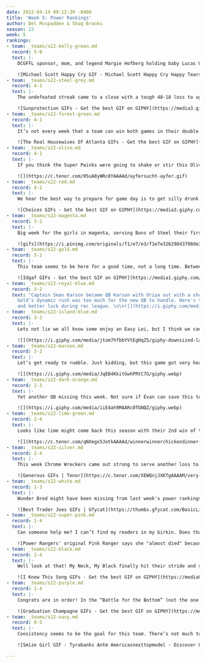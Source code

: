 ```yaml
---
date: 2022-04-14 09:12:39 -0400
title: 'Week 5: Power Rankings'
author: Del Mcspadden & Shaq Brooks
season: 22
week: 5
rankings:
- team: _teams/s22-kelly-green.md
  record: 5-0
  text: |-
    DCGFFL sponsor, mom, and legend Margie Hofberg holding baby Lucas Owen Graham-Roll while new dad Scott made his return to the field said it all. This team can’t lose.

    ![Michael Scott Happy Cry GIF - Michael Scott Happy Cry Happy Tears -  Discover & Share GIFs](https://c.tenor.com/Q3Z9eLBmAZMAAAAC/michael-scott-happy-cry.gif)
- team: _teams/s22-steel-grey.md
  record: 4-1
  text: |-
    The undefeated streak came to a close with a tough 48-18 loss to ugenta variant this week. Not sure if it was because they were missing the shine from Jean-Francois’s pom-poms or if it was because captain Bobby couldn’t see the field in those sunglasses and sun hat, but this team has finally seen the shade.

    ![Sunprotection GIFs - Get the best GIF on GIPHY](https://media3.giphy.com/media/l1J9zvorl1IebyNbO/200.gif)
- team: _teams/s22-forest-green.md
  record: 4-1
  text: |-
    It’s not every week that a team can win both games in their double header. Fwhorest Queens was able to do exactly that and gave us a show doing it. After beating Easy Lei and Citrus Got Real this Green team doubled their wins this season and gave themselves something to celebrate. Nevertheless, what’s a Fwhorest Queens game without a little drama. This is certainly their come up moment in the rankings but they might want to watch the language on the field before more players lose them the come up and have to come out the game. Come on now, real Queens never stoop so low.

    ![The Real Housewives Of Atlanta GIFs - Get the best GIF on GIPHY](https://media0.giphy.com/media/OqJi4VZmzsDHvpdrOQ/200.gif)
- team: _teams/s22-olive.md
  record: 4-1
  text: |-
    If you think the Super Pwinks were going to shake or stir this Olive, you’re sadly mistaken! This team might be under the radar, but like any good cocktail, it’ll sneak up on you and take you for a ride. And not the ride we know ya'll are looking for ;)

    ![](https://c.tenor.com/0SuA8yWRc8YAAAAd/ayfersucht-ayfer.gif)
- team: _teams/s22-red.md
  record: 4-2
  text: |-
    We hear the best way to prepare for game day is to get silly drunk at a wedding the night before. Maybe if Captain Japinga had fewer _Champagne Problems_ our Taylor’s would have done _All Too Well (Taylor’s Version. 10-Minutes duh)_.

    ![Choices GIFs - Get the best GIF on GIPHY](https://media3.giphy.com/media/l0HlUNj5BRuYDLxFm/200.gif)
- team: _teams/s22-magenta.md
  record: 3-2
  text: |-
    Big week for the girls in magenta, serving Buns of Steel their first loss of the season! We’re not sure what’s sicker, this team or DJ DJ’s beats at Kiki. Either way, we better get a vaccine soon because this team is coming for us all.

    ![gifs](https://i.pinimg.com/originals/f1/e7/e3/f1e7e32629843708de3c1fb1f94e764a.gif)
- team: _teams/s22-gold.md
  record: 3-2
  text: |-
    This team seems to be here for a good time, not a long time. Between players being tardy due to hangovers and Keaton running over to the BBQ mid-game to get a snack instead of a sack, it’s shocking they keep winning. Drunk, hungry and winning is the new motto and are we mad at it? Probably not, unless you’re the team that lost, Gaystar Royalco.

    ![Idgaf GIFs - Get the best GIF on GIPHY](https://media1.giphy.com/media/l0ExnkHnZ3lYzHbnG/giphy.gif)
- team: _teams/s22-royal-blue.md
  record: 3-2
  text: "Captain Sean Karson became QB Karson with Oriya out with a shoulder injury.
    Gold’s dynamic rush was too much for the new QB to handle. Here's to more reps
    and better luck during rec league. \n\n![](https://i.giphy.com/media/l2YWh0xDnwcIQuVlS/giphy.webp)"
- team: _teams/s22-island-blue.md
  record: 3-2
  text: |-
    Lets not lie we all know some enjoy an Easy Lei, but I think we can agree just because you’re easy doesn’t mean lei there and take it. Fwhorest Queens ran through this team in last weeks game. Maybe they should try being hard to get next week because things weren't looking so hot on the island this time around. Maybe that's because they were missing a few players this week. They were probably lei-ing on a beach somewhere getting a tan. Lets get some more points next time though because their shot at the top has said all but “Aloha” at this point.

    ![](https://i.giphy.com/media/jtom7hfbbYVtEgHqZ5/giphy-downsized-large.gif)
- team: _teams/s22-maroon.md
  record: 3-2
  text: |-
    Let's get ready to rumble. Just kidding, but this game got very heated after an _alleged_ bull rush from a rookie on white. After being escorted off the field Maroon still took home the win.

    ![](https://i.giphy.com/media/JqEB4KkitGwhPRtC7G/giphy.webp)
- team: _teams/s22-dark-orange.md
  record: 2-3
  text: |-
    Yet another QB missing this week. Not sure if Evan can save this team or if Patrick's cute orange pom poms will get Orange back on track.

    ![](https://i.giphy.com/media/iiE4ah9MAARc0TGNQZ/giphy.webp)
- team: _teams/s22-lime-green.md
  record: 2-4
  text: |-
    Looks like lime might come back this season with their 2nd win of the season. Not sure if it's their QB who only uses one block or if it’s Emily who seems to be ALWAYS open. Whatever it is, keep it up.

    ![](https://c.tenor.com/qNXegx5JotkAAAAd/winnerwinnerchickendinner-karl-lambunao.gif)
- team: _teams/s22-silver.md
  record: 2-4
  text: |-
    This week Chrome Wreckers came out strong to serve another loss to Boats ‘N Hoes. Don’t celebrate too soon, they took giving back to the kids seriously this year and gave a win away against Peritwinkle. Maybe next time this seasoned team won’t feel so charitable.

    ![Generous GIFs | Tenor](https://c.tenor.com/XEWQnjJXKTgAAAAM/very-generous-elf.gif)
- team: _teams/s22-white.md
  record: 1-3
  text: |-
    Wunder Bred might have been missing from last week's power rankings, but they must not have minded cause they gave us the same energy this week as the last. Another tough week for Wonder Bred’s Rookie Captain and QB duo. Maybe it just takes a little more seasoning to get this team on track. I’d suggest checking your local Trader Hoe’s for some “Everything But The Bottle” seasoning because the way ya’ll party after an L is easily ranked #1 in my book.

    ![Best Trader Joes GIFs | Gfycat](https://thumbs.gfycat.com/BasicLiveBeagle-size_restricted.gif)
- team: _teams/s22-super-pink.md
  record: 1-4
  text: |-
    Can someone help me? I can’t find my readers in my birkin. Does that say Super Pwinks or Sub Par Twinks? With a solid roster, it’s easy to wonder what’s going wrong. Yes, it was another tough week for the Super Pwinks, but the good news for them is that next week will be their first week with a completely full and healthy roster. With a 1-4 record it’s fair to wonder if they’ll be able to turn things around this season, but at #15 things pretty much can only go up from here. My fingers are crossed that they do, because winning last week's game looked really good on them!

    ![Power Rangers' original Pink Ranger says she "almost died" because of  "low-budget stunts"](https://hips.hearstapps.com/digitalspyuk.cdnds.net/17/12/1490289302-power-ranger-pink.gif)
- team: _teams/s22-black.md
  record: 1-4
  text: |-
    Well look at that! My Neck, My Black finally hit their stride and secured a win. Thank goodness, because my neck and my back were aching from seeing them at the bottom of the rankings every week. It was a nail biter and a close game, but maybe this one hit wonder has changed their sound and found a dynamic that works. Tune in next week to see if their next game is good enough for radio or if this team is selling a sound from the past.

    ![I Know This Song GIFs - Get the best GIF on GIPHY](https://media0.giphy.com/media/l2YWwGWR68RZkKTIc/200.gif)
- team: _teams/s22-purple.md
  record: 1-4
  text: |-
    Congrats are in order! In the “Battle for the Bottom” (not the one you all play at Dirty Goose) Peritwinkle takes second. After losing to My Neck, My Black they were able to pull out a win against Chrome Wreckers. They should probably thank Amanda Livingstone for her endless energy and team spirit because the team morale never faltered. I’ll raise a Truly to the twinks for making the second game look a little less like recess this week and a little more like high school. Maybe even college since Sean Holihan showed up this week. Okay, so grad school.

    ![Graduation Champagne GIFs - Get the best GIF on GIPHY](https://media4.giphy.com/media/xUOxeQPR0LtO6RSO5y/giphy-downsized-large.gif)
- team: _teams/s22-navy.md
  record: 0-5
  text: |-
    Consistency seems to be the goal for this team. There’s not much to say because the record speaks for itself. Instead let’s put a spotlight on how Queen Mother Munroe showed up to teach the girls how to turn a run away game into a runway moment for DCGFFL’s Spring Summer collection. Yeah, maybe the scoreboards not looking so great but rest assured the sideline does.

    ![Smize Girl GIF - Tyrabanks Antm Americasnexttopmodel - Discover & Share GIFs](https://c.tenor.com/XwX7ccaM0E8AAAAC/tyrabanks-antm.gif)

---
```

